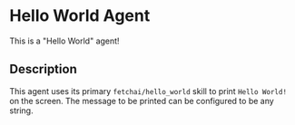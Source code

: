 # Hello World Agent

This is a "Hello World" agent!

## Description

This agent uses its primary `fetchai/hello_world` skill to print `Hello World!` on the screen. 
The message to be printed can be configured to be any string. 
